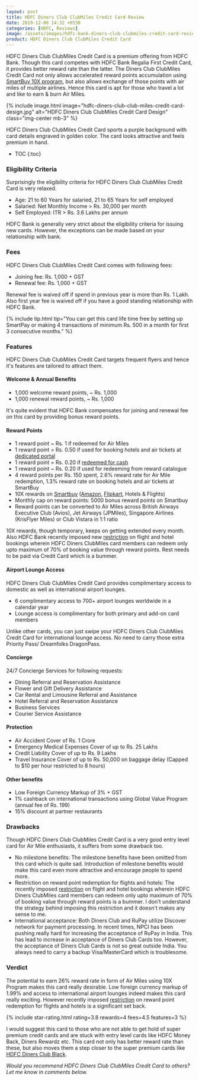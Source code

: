 ```yaml
---
layout: post
title: HDFC Diners Club ClubMiles Credit Card Review
date: 2019-12-06 14:32 +0530
categories: [HDFC, Reviews]
image: /assets/images/hdfc-bank-diners-club-clubmiles-credit-card-review.jpg
product: HDFC Diners Club ClubMiles Credit Card
---
```


HDFC Diners Club ClubMiles Credit Card is a premium offering from HDFC Bank. Though this card competes with HDFC Bank Regalia First Credit Card, it provides better reward rate than the latter. The Diners Club ClubMiles Credit Card not only allows accelerated reward points accumulation using [SmartBuy 10X program](/hdfc-smartbuy-10x-rewards-even-more-rewarding-with-december-2019-update/), but also allows exchange of those points with air miles of multiple airlines. Hence this card is apt for those who travel a lot and like to earn & burn Air Miles.

{% include image.html image="hdfc-diners-club-club-miles-credit-card-design.jpg" alt="HDFC Diners Club ClubMiles Credit Card Design" class="img-center mb-3" %}

HDFC Diners Club ClubMiles Credit Card sports a purple background with card details engraved in golden color. The card looks attractive and feels premium in hand.

<!-- prettier-ignore -->
* TOC
{:toc}

### Eligibility Criteria

Surprisingly the eligibility criteria for HDFC Diners Club ClubMiles Credit Card is very relaxed.

- Age: 21 to 60 Years for salaried, 21 to 65 Years for self employed
- Salaried: Net Monthly Income > Rs. 30,000 per month
- Self Employed: ITR > Rs. 3.6 Lakhs per annum

HDFC Bank is generally very strict about the eligibility criteria for issuing new cards. However, the exceptions can be made based on your relationship with bank.

### Fees

HDFC Diners Club ClubMiles Credit Card comes with following fees:

- Joining fee: Rs. 1,000 + GST
- Renewal fee: Rs. 1,000 + GST

Renewal fee is waived off if spend in previous year is more than Rs. 1 Lakh. Also first year fee is waived off if you have a good standing relationship with HDFC Bank.

{% include tip.html tip="You can get this card life time free by setting up SmartPay or making 4 transactions of minimum Rs. 500 in a month for first 3 consecutive months." %}

### Features

HDFC Diners Club ClubMiles Credit Card targets frequent flyers and hence it's features are tailored to attract them.

#### Welcome & Annual Benefits

- 1,000 welcome reward points, ~ Rs. 1,000
- 1,000 renewal reward points, ~ Rs. 1,000

It's quite evident that HDFC Bank compensates for joining and renewal fee on this card by providing bonus reward points.

#### Reward Points

- 1 reward point ~ Rs. 1 if redeemed for Air Miles
- 1 reward point = Rs. 0.50 if used for booking hotels and air tickets at [dedicated portal](https://offers.smartbuy.hdfcbank.com/diners)
- 1 reward point = Rs. 0.20 if [redeemed for cash](/redeem-hdfc-credit-card-reward-points-for-cash/)
- 1 reward point ~ Rs. 0.20 if used for redeeming from reward catalogue
- 4 reward points per Rs. 150 spent, 2.6% reward rate for Air Mile redemption, 1.3% reward rate on booking hotels and air tickets at SmartBuy
- 10X rewards on [Smartbuy](/hdfc-smartbuy-10x-rewards-even-more-rewarding-with-december-2019-update/) ([Amazon](https://l.cardinfo.in/amazon), [Flipkart](https://l.cardinfo.in/flipkart), Hotels & Flights)
- Monthly cap on reward points: 5000 bonus reward points on Smartbuy
- Reward points can be converted to Air Miles across British Airways Executive Club (Avios), Jet Airways (JPMiles), Singapore Airlines (KrisFlyer Miles) or Club Vistara in 1:1 ratio

10X rewards, though temporary, keeps on getting extended every month. Also HDFC Bank recently imposed new [restriction](/new-restriction-on-hdfc-bank-regalia-and-diners-clubmiles-credit-card-rewards-redemption/) on flight and hotel bookings wherein HDFC Diners ClubMiles card members can redeem only upto maximum of 70% of booking value through reward points. Rest needs to be paid via Credit Card which is a bummer.

#### Airport Lounge Access

HDFC Diners Club ClubMiles Credit Card provides complimentary access to domestic as well as international airport lounges.

- 6 complimentary access to 700+ airport lounges worldwide in a calendar year
- Lounge access is complimentary for both primary and add-on card members

Unlike other cards, you can just swipe your HDFC Diners Club ClubMiles Credit Card for international lounge access. No need to carry those extra Priority Pass/ Dreamfolks DragonPass.

#### Concierge

24/7 Concierge Services for following requests:

- Dining Referral and Reservation Assistance
- Flower and Gift Delivery Assistance
- Car Rental and Limousine Referral and Assistance
- Hotel Referral and Reservation Assistance
- Business Services
- Courier Service Assistance

#### Protection

- Air Accident Cover of Rs. 1 Crore
- Emergency Medical Expenses Cover of up to Rs. 25 Lakhs
- Credit Liability Cover of up to Rs. 9 Lakhs
- Travel Insurance Cover of up to Rs. 50,000 on baggage delay (Capped to \$10 per hour restricted to 8 hours)

#### Other benefits

- Low Foreign Currency Markup of 3% + GST
- 1% cashback on international transactions using Global Value Program (annual fee of Rs. 199)
- 15% discount at partner restaurants

### Drawbacks

Though HDFC Diners Club ClubMiles Credit Card is a very good entry level card for Air Mile enthusiasts, it suffers from some drawback too.

- No milestone benefits: The milestone benefits have been omitted from this card which is quite sad. Introduction of milestone benefits would make this card even more attractive and encourage people to spend more.
- Restriction on reward point redemption for flights and hotels: The recently imposed [restriction](/new-restriction-on-hdfc-bank-regalia-and-diners-clubmiles-credit-card-rewards-redemption/) on flight and hotel bookings wherein HDFC Diners ClubMiles card members can redeem only upto maximum of 70% of booking value through reward points is a bummer. I don't understand the strategy behind imposing this restriction and it doesn't makes any sense to me.
- International acceptance: Both Diners Club and RuPay utilize Discover network for payment processing. In recent times, NPCI has been pushing really hard for increasing the acceptance of RuPay in India. This has lead to increase in acceptance of Diners Club Cards too. However, the acceptance of Diners Club Cards is not so great outside India. You always need to carry a backup Visa/MasterCard which is troublesome.

### Verdict

The potential to earn 26% reward rate in form of Air Miles using 10X Program makes this card really desirable. Low foreign currency markup of 1.99% and access to international airport lounges indeed makes this card really exciting. However recently imposed [restriction](/new-restriction-on-hdfc-bank-regalia-and-diners-clubmiles-credit-card-rewards-redemption/) on reward point redemption for flights and hotels is a significant set back.

{% include star-rating.html rating=3.8 rewards=4 fees=4.5 features=3 %}

I would suggest this card to those who are not able to get hold of super premium credit cards and are stuck with entry level cards like HDFC Money Back, Diners Rewardz etc. This card not only has better reward rate than these, but also moves them a step closer to the super premium cards like [HDFC Diners Club Black](/hdfc-diners-club-black-credit-card-review/).

_Would you recommend HDFC Diners Club ClubMiles Credit Card to others? Let me know in comments below._

